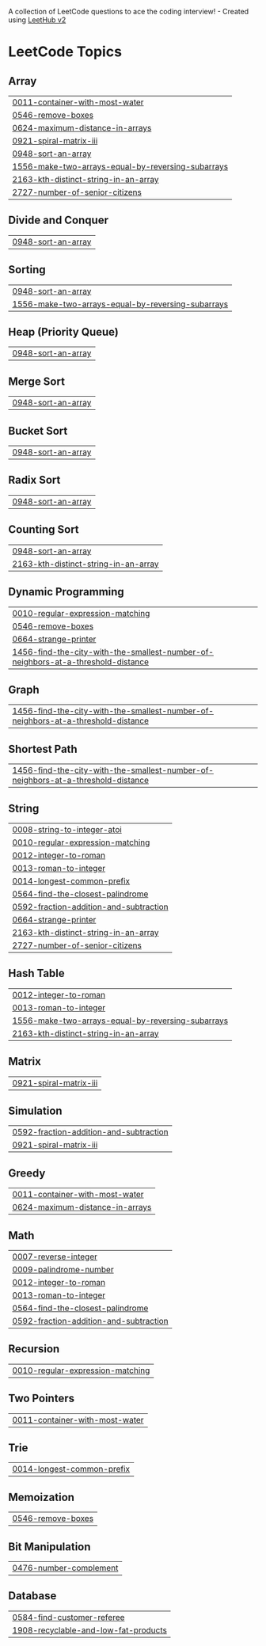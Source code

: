 A collection of LeetCode questions to ace the coding interview! - Created using [LeetHub v2](https://github.com/arunbhardwaj/LeetHub-2.0)
<!---LeetCode Topics Start-->
# LeetCode Topics
## Array
|  |
| ------- |
| [0011-container-with-most-water](https://github.com/KavitaBedke/Leetcode/tree/master/0011-container-with-most-water) |
| [0546-remove-boxes](https://github.com/KavitaBedke/Leetcode/tree/master/0546-remove-boxes) |
| [0624-maximum-distance-in-arrays](https://github.com/KavitaBedke/Leetcode/tree/master/0624-maximum-distance-in-arrays) |
| [0921-spiral-matrix-iii](https://github.com/KavitaBedke/Leetcode/tree/master/0921-spiral-matrix-iii) |
| [0948-sort-an-array](https://github.com/KavitaBedke/Leetcode/tree/master/0948-sort-an-array) |
| [1556-make-two-arrays-equal-by-reversing-subarrays](https://github.com/KavitaBedke/Leetcode/tree/master/1556-make-two-arrays-equal-by-reversing-subarrays) |
| [2163-kth-distinct-string-in-an-array](https://github.com/KavitaBedke/Leetcode/tree/master/2163-kth-distinct-string-in-an-array) |
| [2727-number-of-senior-citizens](https://github.com/KavitaBedke/Leetcode/tree/master/2727-number-of-senior-citizens) |
## Divide and Conquer
|  |
| ------- |
| [0948-sort-an-array](https://github.com/KavitaBedke/Leetcode/tree/master/0948-sort-an-array) |
## Sorting
|  |
| ------- |
| [0948-sort-an-array](https://github.com/KavitaBedke/Leetcode/tree/master/0948-sort-an-array) |
| [1556-make-two-arrays-equal-by-reversing-subarrays](https://github.com/KavitaBedke/Leetcode/tree/master/1556-make-two-arrays-equal-by-reversing-subarrays) |
## Heap (Priority Queue)
|  |
| ------- |
| [0948-sort-an-array](https://github.com/KavitaBedke/Leetcode/tree/master/0948-sort-an-array) |
## Merge Sort
|  |
| ------- |
| [0948-sort-an-array](https://github.com/KavitaBedke/Leetcode/tree/master/0948-sort-an-array) |
## Bucket Sort
|  |
| ------- |
| [0948-sort-an-array](https://github.com/KavitaBedke/Leetcode/tree/master/0948-sort-an-array) |
## Radix Sort
|  |
| ------- |
| [0948-sort-an-array](https://github.com/KavitaBedke/Leetcode/tree/master/0948-sort-an-array) |
## Counting Sort
|  |
| ------- |
| [0948-sort-an-array](https://github.com/KavitaBedke/Leetcode/tree/master/0948-sort-an-array) |
| [2163-kth-distinct-string-in-an-array](https://github.com/KavitaBedke/Leetcode/tree/master/2163-kth-distinct-string-in-an-array) |
## Dynamic Programming
|  |
| ------- |
| [0010-regular-expression-matching](https://github.com/KavitaBedke/Leetcode/tree/master/0010-regular-expression-matching) |
| [0546-remove-boxes](https://github.com/KavitaBedke/Leetcode/tree/master/0546-remove-boxes) |
| [0664-strange-printer](https://github.com/KavitaBedke/Leetcode/tree/master/0664-strange-printer) |
| [1456-find-the-city-with-the-smallest-number-of-neighbors-at-a-threshold-distance](https://github.com/KavitaBedke/Leetcode/tree/master/1456-find-the-city-with-the-smallest-number-of-neighbors-at-a-threshold-distance) |
## Graph
|  |
| ------- |
| [1456-find-the-city-with-the-smallest-number-of-neighbors-at-a-threshold-distance](https://github.com/KavitaBedke/Leetcode/tree/master/1456-find-the-city-with-the-smallest-number-of-neighbors-at-a-threshold-distance) |
## Shortest Path
|  |
| ------- |
| [1456-find-the-city-with-the-smallest-number-of-neighbors-at-a-threshold-distance](https://github.com/KavitaBedke/Leetcode/tree/master/1456-find-the-city-with-the-smallest-number-of-neighbors-at-a-threshold-distance) |
## String
|  |
| ------- |
| [0008-string-to-integer-atoi](https://github.com/KavitaBedke/Leetcode/tree/master/0008-string-to-integer-atoi) |
| [0010-regular-expression-matching](https://github.com/KavitaBedke/Leetcode/tree/master/0010-regular-expression-matching) |
| [0012-integer-to-roman](https://github.com/KavitaBedke/Leetcode/tree/master/0012-integer-to-roman) |
| [0013-roman-to-integer](https://github.com/KavitaBedke/Leetcode/tree/master/0013-roman-to-integer) |
| [0014-longest-common-prefix](https://github.com/KavitaBedke/Leetcode/tree/master/0014-longest-common-prefix) |
| [0564-find-the-closest-palindrome](https://github.com/KavitaBedke/Leetcode/tree/master/0564-find-the-closest-palindrome) |
| [0592-fraction-addition-and-subtraction](https://github.com/KavitaBedke/Leetcode/tree/master/0592-fraction-addition-and-subtraction) |
| [0664-strange-printer](https://github.com/KavitaBedke/Leetcode/tree/master/0664-strange-printer) |
| [2163-kth-distinct-string-in-an-array](https://github.com/KavitaBedke/Leetcode/tree/master/2163-kth-distinct-string-in-an-array) |
| [2727-number-of-senior-citizens](https://github.com/KavitaBedke/Leetcode/tree/master/2727-number-of-senior-citizens) |
## Hash Table
|  |
| ------- |
| [0012-integer-to-roman](https://github.com/KavitaBedke/Leetcode/tree/master/0012-integer-to-roman) |
| [0013-roman-to-integer](https://github.com/KavitaBedke/Leetcode/tree/master/0013-roman-to-integer) |
| [1556-make-two-arrays-equal-by-reversing-subarrays](https://github.com/KavitaBedke/Leetcode/tree/master/1556-make-two-arrays-equal-by-reversing-subarrays) |
| [2163-kth-distinct-string-in-an-array](https://github.com/KavitaBedke/Leetcode/tree/master/2163-kth-distinct-string-in-an-array) |
## Matrix
|  |
| ------- |
| [0921-spiral-matrix-iii](https://github.com/KavitaBedke/Leetcode/tree/master/0921-spiral-matrix-iii) |
## Simulation
|  |
| ------- |
| [0592-fraction-addition-and-subtraction](https://github.com/KavitaBedke/Leetcode/tree/master/0592-fraction-addition-and-subtraction) |
| [0921-spiral-matrix-iii](https://github.com/KavitaBedke/Leetcode/tree/master/0921-spiral-matrix-iii) |
## Greedy
|  |
| ------- |
| [0011-container-with-most-water](https://github.com/KavitaBedke/Leetcode/tree/master/0011-container-with-most-water) |
| [0624-maximum-distance-in-arrays](https://github.com/KavitaBedke/Leetcode/tree/master/0624-maximum-distance-in-arrays) |
## Math
|  |
| ------- |
| [0007-reverse-integer](https://github.com/KavitaBedke/Leetcode/tree/master/0007-reverse-integer) |
| [0009-palindrome-number](https://github.com/KavitaBedke/Leetcode/tree/master/0009-palindrome-number) |
| [0012-integer-to-roman](https://github.com/KavitaBedke/Leetcode/tree/master/0012-integer-to-roman) |
| [0013-roman-to-integer](https://github.com/KavitaBedke/Leetcode/tree/master/0013-roman-to-integer) |
| [0564-find-the-closest-palindrome](https://github.com/KavitaBedke/Leetcode/tree/master/0564-find-the-closest-palindrome) |
| [0592-fraction-addition-and-subtraction](https://github.com/KavitaBedke/Leetcode/tree/master/0592-fraction-addition-and-subtraction) |
## Recursion
|  |
| ------- |
| [0010-regular-expression-matching](https://github.com/KavitaBedke/Leetcode/tree/master/0010-regular-expression-matching) |
## Two Pointers
|  |
| ------- |
| [0011-container-with-most-water](https://github.com/KavitaBedke/Leetcode/tree/master/0011-container-with-most-water) |
## Trie
|  |
| ------- |
| [0014-longest-common-prefix](https://github.com/KavitaBedke/Leetcode/tree/master/0014-longest-common-prefix) |
## Memoization
|  |
| ------- |
| [0546-remove-boxes](https://github.com/KavitaBedke/Leetcode/tree/master/0546-remove-boxes) |
## Bit Manipulation
|  |
| ------- |
| [0476-number-complement](https://github.com/KavitaBedke/Leetcode/tree/master/0476-number-complement) |
## Database
|  |
| ------- |
| [0584-find-customer-referee](https://github.com/KavitaBedke/Leetcode/tree/master/0584-find-customer-referee) |
| [1908-recyclable-and-low-fat-products](https://github.com/KavitaBedke/Leetcode/tree/master/1908-recyclable-and-low-fat-products) |
<!---LeetCode Topics End-->